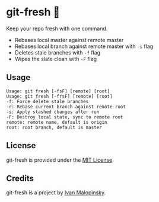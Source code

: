 # git-fresh :lemon: 

Keep your repo fresh with one command.

* Rebases local master against remote master
* Rebases local branch against remote master with `-s` flag
* Deletes stale branches with `-f` flag
* Wipes the slate clean with `-F` flag

## Usage

```
Usage: git fresh [-fsF] [remote] [root]
Usage: git fresh [-frsF] [remote] [root]
-f: Force delete stale branches
-r: Rebase current branch against remote root
-s: Apply stashed changes after run
-F: Destroy local state, sync to remote root
remote: remote name, default is origin
root: root branch, default is master
```

## License

git-fresh is provided under the [MIT License](http://opensource.org/licenses/MIT).

## Credits

git-fresh is a project by [Ivan Malopinsky](http://imsky.co).